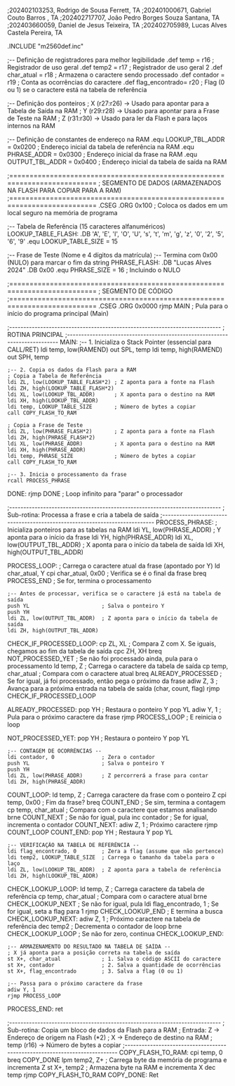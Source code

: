 ;202402103253, Rodrigo de Sousa Ferrett, TA
;202401000671, Gabriel Couto Barros , TA
;202402717707, João Pedro Borges Souza Santana, TA
;202403660059, Daniel de Jesus Teixeira, TA
;202402705989, Lucas Alves Castela Pereira, TA


.INCLUDE "m2560def.inc"

;-- Definição de registradores para melhor legibilidade
.def temp           = r16  ; Registrador de uso geral
.def temp2          = r17  ; Registrador de uso geral 2
.def char_atual     = r18  ; Armazena o caractere sendo processado
.def contador       = r19  ; Conta as ocorrências do caractere
.def flag_encontrado= r20  ; Flag (0 ou 1) se o caractere está na tabela de referência

;-- Definição dos ponteiros
; X (r27:r26) -> Usado para apontar para a Tabela de Saída na RAM
; Y (r29:r28) -> Usado para apontar para a Frase de Teste na RAM
; Z (r31:r30) -> Usado para ler da Flash e para laços internos na RAM

;-- Definição de constantes de endereço na RAM
.equ LOOKUP_TBL_ADDR = 0x0200  ; Endereço inicial da tabela de referência na RAM
.equ PHRASE_ADDR     = 0x0300  ; Endereço inicial da frase na RAM
.equ OUTPUT_TBL_ADDR = 0x0400  ; Endereço inicial da tabela de saída na RAM

;===========================================================================
; SEGMENTO DE DADOS (ARMAZENADOS NA FLASH PARA COPIAR PARA A RAM)
;===========================================================================
.CSEG
.ORG 0x100 ; Coloca os dados em um local seguro na memória de programa

;-- Tabela de Referência (15 caracteres alfanuméricos)
LOOKUP_TABLE_FLASH:
.DB 'A', 'E', 'I', 'O', 'U', 's', 't', 'm', 'g', 'z', '0', '2', '5', '6', '9'
.equ LOOKUP_TABLE_SIZE = 15

;-- Frase de Teste (Nome e 4 dígitos da matrícula)
;-- Termina com 0x00 (NULO) para marcar o fim da string
PHRASE_FLASH:
.DB "Lucas Alves 2024"
.DB 0x00
.equ PHRASE_SIZE = 16 ; Incluindo o NULO

;===========================================================================
; SEGMENTO DE CÓDIGO
;===========================================================================
.CSEG
.ORG 0x0000
    rjmp MAIN ; Pula para o início do programa principal (Main)

;---------------------------------------------------------------------------
; ROTINA PRINCIPAL
;---------------------------------------------------------------------------
MAIN:
    ;-- 1. Inicializa o Stack Pointer (essencial para CALL/RET)
    ldi temp, low(RAMEND)
    out SPL, temp
    ldi temp, high(RAMEND)
    out SPH, temp

    ;-- 2. Copia os dados da Flash para a RAM
    ; Copia a Tabela de Referência
    ldi ZL, low(LOOKUP_TABLE_FLASH*2) ; Z aponta para a fonte na Flash
    ldi ZH, high(LOOKUP_TABLE_FLASH*2)
    ldi XL, low(LOOKUP_TBL_ADDR)      ; X aponta para o destino na RAM
    ldi XH, high(LOOKUP_TBL_ADDR)
    ldi temp, LOOKUP_TABLE_SIZE       ; Número de bytes a copiar
    call COPY_FLASH_TO_RAM

    ; Copia a Frase de Teste
    ldi ZL, low(PHRASE_FLASH*2)       ; Z aponta para a fonte na Flash
    ldi ZH, high(PHRASE_FLASH*2)
    ldi XL, low(PHRASE_ADDR)          ; X aponta para o destino na RAM
    ldi XH, high(PHRASE_ADDR)
    ldi temp, PHRASE_SIZE             ; Número de bytes a copiar
    call COPY_FLASH_TO_RAM

    ;-- 3. Inicia o processamento da frase
    rcall PROCESS_PHRASE

DONE:
    rjmp DONE       ; Loop infinito para "parar" o processador

;---------------------------------------------------------------------------
; Sub-rotina: Processa a frase e cria a tabela de saída
;---------------------------------------------------------------------------
PROCESS_PHRASE:
    ; Inicializa ponteiros para as tabelas na RAM
    ldi YL, low(PHRASE_ADDR)      ; Y aponta para o início da frase
    ldi YH, high(PHRASE_ADDR)
    ldi XL, low(OUTPUT_TBL_ADDR)  ; X aponta para o início da tabela de saída
    ldi XH, high(OUTPUT_TBL_ADDR)

PROCESS_LOOP:
    ; Carrega o caractere atual da frase (apontado por Y)
    ld char_atual, Y
    cpi char_atual, 0x00          ; Verifica se é o final da frase
    breq PROCESS_END              ; Se for, termina o processamento

    ;-- Antes de processar, verifica se o caractere já está na tabela de saída
    push YL                       ; Salva o ponteiro Y
    push YH
    ldi ZL, low(OUTPUT_TBL_ADDR)  ; Z aponta para o início da tabela de saída
    ldi ZH, high(OUTPUT_TBL_ADDR)
CHECK_IF_PROCESSED_LOOP:
    cp ZL, XL                     ; Compara Z com X. Se iguais, chegamos ao fim da tabela de saída
    cpc ZH, XH
    breq NOT_PROCESSED_YET        ; Se não foi processado ainda, pula para o processamento
    ld temp, Z                    ; Carrega o caractere da tabela de saída
    cp temp, char_atual           ; Compara com o caractere atual
    breq ALREADY_PROCESSED        ; Se for igual, já foi processado, então pega o próximo da frase
    adiw Z, 3                     ; Avança para a próxima entrada na tabela de saída (char, count, flag)
    rjmp CHECK_IF_PROCESSED_LOOP

ALREADY_PROCESSED:
    pop YH                        ; Restaura o ponteiro Y
    pop YL
    adiw Y, 1                     ; Pula para o próximo caractere da frase
    rjmp PROCESS_LOOP             ; E reinicia o loop

NOT_PROCESSED_YET:
    pop YH                        ; Restaura o ponteiro Y
    pop YL

    ;-- CONTAGEM DE OCORRÊNCIAS --
    ldi contador, 0               ; Zera o contador
    push YL                       ; Salva o ponteiro Y
    push YH
    ldi ZL, low(PHRASE_ADDR)      ; Z percorrerá a frase para contar
    ldi ZH, high(PHRASE_ADDR)
COUNT_LOOP:
    ld temp, Z                    ; Carrega caractere da frase com o ponteiro Z
    cpi temp, 0x00                ; Fim da frase?
    breq COUNT_END                ; Se sim, termina a contagem
    cp temp, char_atual           ; Compara com o caractere que estamos analisando
    brne COUNT_NEXT               ; Se não for igual, pula
    inc contador                  ; Se for igual, incrementa o contador
COUNT_NEXT:
    adiw Z, 1                     ; Próximo caractere
    rjmp COUNT_LOOP
COUNT_END:
    pop YH                        ; Restaura Y
    pop YL

    ;-- VERIFICAÇÃO NA TABELA DE REFERÊNCIA --
    ldi flag_encontrado, 0        ; Zera a flag (assume que não pertence)
    ldi temp2, LOOKUP_TABLE_SIZE  ; Carrega o tamanho da tabela para o laço
    ldi ZL, low(LOOKUP_TBL_ADDR)  ; Z aponta para a tabela de referência
    ldi ZH, high(LOOKUP_TBL_ADDR)
CHECK_LOOKUP_LOOP:
    ld temp, Z                    ; Carrega caractere da tabela de referência
    cp temp, char_atual           ; Compara com o caractere atual
    brne CHECK_LOOKUP_NEXT        ; Se não for igual, pula
    ldi flag_encontrado, 1        ; Se for igual, seta a flag para 1
    rjmp CHECK_LOOKUP_END         ; E termina a busca
CHECK_LOOKUP_NEXT:
    adiw Z, 1                     ; Próximo caractere na tabela de referência
    dec temp2                     ; Decrementa o contador de loop
    brne CHECK_LOOKUP_LOOP        ; Se não for zero, continua
CHECK_LOOKUP_END:

    ;-- ARMAZENAMENTO DO RESULTADO NA TABELA DE SAÍDA --
    ; X já aponta para a posição correta na tabela de saída
    st X+, char_atual             ; 1. Salva o código ASCII do caractere
    st X+, contador               ; 2. Salva a quantidade de ocorrências
    st X+, flag_encontrado        ; 3. Salva a flag (0 ou 1)

    ;-- Passa para o próximo caractere da frase
    adiw Y, 1
    rjmp PROCESS_LOOP

PROCESS_END:
    ret

;---------------------------------------------------------------------------
; Sub-rotina: Copia um bloco de dados da Flash para a RAM
; Entrada: Z -> Endereço de origem na Flash (*2)
;          X -> Endereço de destino na RAM
;          temp (r16) -> Número de bytes a copiar
;---------------------------------------------------------------------------
COPY_FLASH_TO_RAM:
    cpi temp, 0
    breq COPY_DONE
    lpm temp2, Z+   ; Carrega byte da memória de programa e incrementa Z
    st X+, temp2    ; Armazena byte na RAM e incrementa X
    dec temp
    rjmp COPY_FLASH_TO_RAM
COPY_DONE:
    Ret
